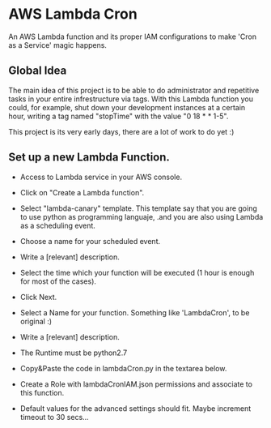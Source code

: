 # AWS Lambda Cron

An AWS Lambda function and its proper IAM configurations to make 'Cron as a Service' magic happens.

## Global Idea

The main idea of this project is to be able to do administrator and repetitive tasks in your entire infrestructure via tags. With this Lambda function you could, for example, shut down your development instances at a certain hour, writing a tag named "stopTime" with the value "0 18 * * 1-5".

This project is its very early days, there are a lot of work to do yet :)

## Set up a new Lambda Function.

- Access to Lambda service in your AWS console.
- Click on "Create a Lambda function".
- Select "lambda-canary" template. This template say that you are going to use python as programming languaje, .and you are also using Lambda as a scheduling event.
- Choose a name for your scheduled event.
- Write a [relevant] description.
- Select the time which your function will be executed (1 hour is enough for most of the cases).
- Click Next.

- Select a Name for your function. Something like 'LambdaCron', to be original :)
- Write a [relevant] description.
- The Runtime must be python2.7
- Copy&Paste the code in lambdaCron.py in the textarea below.
- Create a Role with lambdaCronIAM.json permissions and associate to this function.
- Default values for the advanced settings should fit. Maybe increment timeout to 30 secs...

